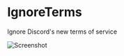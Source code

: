 # IgnoreTerms

Ignore Discord's new terms of service

![Screenshot](https://cdn.nest.rip/uploads/aa0b1baf-6256-4c31-9bee-73cdaa24aed5.png)
